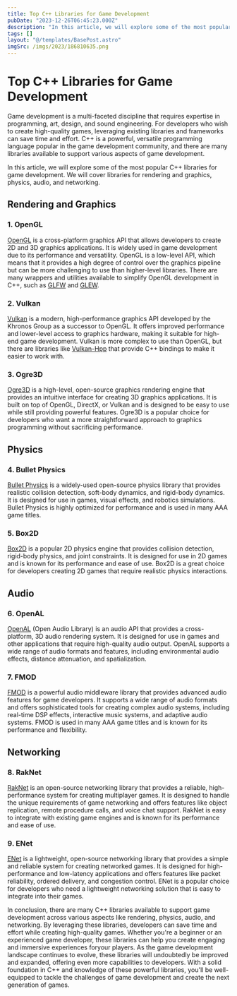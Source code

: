 ```yaml
---
title: Top C++ Libraries for Game Development
pubDate: "2023-12-26T06:45:23.000Z"
description: "In this article, we will explore some of the most popular C++ libraries for game development"
tags: []
layout: "@/templates/BasePost.astro"
imgSrc: /imgs/2023/186810635.png
---
```

# Top C++ Libraries for Game Development

Game development is a multi-faceted discipline that requires expertise in programming, art, design, and sound engineering. For developers who wish to create high-quality games, leveraging existing libraries and frameworks can save time and effort. C++ is a powerful, versatile programming language popular in the game development community, and there are many libraries available to support various aspects of game development.

In this article, we will explore some of the most popular C++ libraries for game development. We will cover libraries for rendering and graphics, physics, audio, and networking.

## Rendering and Graphics

### 1. OpenGL

[OpenGL](https://www.opengl.org/) is a cross-platform graphics API that allows developers to create 2D and 3D graphics applications. It is widely used in game development due to its performance and versatility. OpenGL is a low-level API, which means that it provides a high degree of control over the graphics pipeline but can be more challenging to use than higher-level libraries. There are many wrappers and utilities available to simplify OpenGL development in C++, such as [GLFW](https://www.glfw.org/) and [GLEW](http://glew.sourceforge.net/).

### 2. Vulkan

[Vulkan](https://www.khronos.org/vulkan/) is a modern, high-performance graphics API developed by the Khronos Group as a successor to OpenGL. It offers improved performance and lower-level access to graphics hardware, making it suitable for high-end game development. Vulkan is more complex to use than OpenGL, but there are libraries like [Vulkan-Hpp](https://github.com/KhronosGroup/Vulkan-Hpp) that provide C++ bindings to make it easier to work with.

### 3. Ogre3D

[Ogre3D](https://www.ogre3d.org/) is a high-level, open-source graphics rendering engine that provides an intuitive interface for creating 3D graphics applications. It is built on top of OpenGL, DirectX, or Vulkan and is designed to be easy to use while still providing powerful features. Ogre3D is a popular choice for developers who want a more straightforward approach to graphics programming without sacrificing performance.

## Physics

### 4. Bullet Physics

[Bullet Physics](https://github.com/bulletphysics/bullet3) is a widely-used open-source physics library that provides realistic collision detection, soft-body dynamics, and rigid-body dynamics. It is designed for use in games, visual effects, and robotics simulations. Bullet Physics is highly optimized for performance and is used in many AAA game titles.

### 5. Box2D

[Box2D](https://box2d.org/) is a popular 2D physics engine that provides collision detection, rigid-body physics, and joint constraints. It is designed for use in 2D games and is known for its performance and ease of use. Box2D is a great choice for developers creating 2D games that require realistic physics interactions.

## Audio

### 6. OpenAL

[OpenAL](https://www.openal.org/) (Open Audio Library) is an audio API that provides a cross-platform, 3D audio rendering system. It is designed for use in games and other applications that require high-quality audio output. OpenAL supports a wide range of audio formats and features, including environmental audio effects, distance attenuation, and spatialization.

### 7. FMOD

[FMOD](https://www.fmod.com/) is a powerful audio middleware library that provides advanced audio features for game developers. It supports a wide range of audio formats and offers sophisticated tools for creating complex audio systems, including real-time DSP effects, interactive music systems, and adaptive audio systems. FMOD is used in many AAA game titles and is known for its performance and flexibility.

## Networking

### 8. RakNet

[RakNet](https://github.com/facebookarchive/RakNet) is an open-source networking library that provides a reliable, high-performance system for creating multiplayer games. It is designed to handle the unique requirements of game networking and offers features like object replication, remote procedure calls, and voice chat support. RakNet is easy to integrate with existing game engines and is known for its performance and ease of use.

### 9. ENet

[ENet](http://enet.bespin.org/) is a lightweight, open-source networking library that provides a simple and reliable system for creating networked games. It is designed for high-performance and low-latency applications and offers features like packet reliability, ordered delivery, and congestion control. ENet is a popular choice for developers who need a lightweight networking solution that is easy to integrate into their games.

In conclusion, there are many C++ libraries available to support game development across various aspects like rendering, physics, audio, and networking. By leveraging these libraries, developers can save time and effort while creating high-quality games. Whether you're a beginner or an experienced game developer, these libraries can help you create engaging and immersive experiences foryour players. As the game development landscape continues to evolve, these libraries will undoubtedly be improved and expanded, offering even more capabilities to developers. With a solid foundation in C++ and knowledge of these powerful libraries, you'll be well-equipped to tackle the challenges of game development and create the next generation of games.
